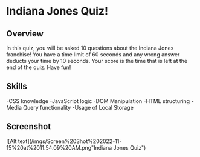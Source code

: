 # Indiana Jones Quiz!

## Overview

In this quiz, you will be asked 10 questions about the Indiana Jones franchise! You have a time limit of 60 seconds and any wrong answer deducts your time by 10 seconds. Your score is the time that is left at the end of the quiz. Have fun!

## Skills

-CSS knowledge
-JavaScript logic
-DOM Manipulation
-HTML structuring
-Media Query functionality
-Usage of Local Storage

## Screenshot

![Alt text](/imgs/Screen%20Shot%202022-11-15%20at%2011.54.09%20AM.png"Indiana Jones Quiz")
